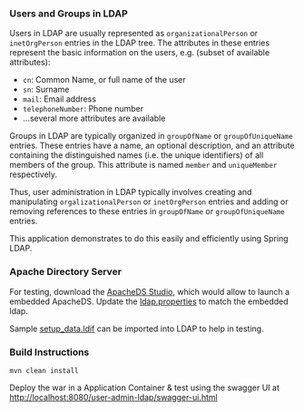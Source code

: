 
### Users and Groups in LDAP

Users in LDAP are usually represented as `organizationalPerson` or `inetOrgPerson` entries in the LDAP tree.
The attributes in these entries represent the basic information on the users, e.g. (subset of available attributes):

* `cn`: Common Name, or full name of the user
* `sn`: Surname
* `mail`: Email address
* `telephoneNumber`: Phone number
* ...several more attributes are available

Groups in LDAP are typically organized in `groupOfName` or `groupOfUniqueName` entries. These entries have a name,
an optional description, and an attribute containing the distinguished names (i.e. the unique identifiers) of all
members of the group. This attribute is named `member` and `uniqueMember` respectively.

Thus, user administration in LDAP typically involves creating and manipulating `orgalizationalPerson` or `inetOrgPerson`
entries and adding or removing references to these entries in `groupOfName` or `groupOfUniqueName` entries.

This application demonstrates to do this easily and efficiently using Spring LDAP.

### Apache Directory Server
For testing, download the [ApacheDS Studio](http://directory.apache.org/studio/), which would allow to launch a embedded ApacheDS.
Update the [ldap.properties](src/main/resources/ldap.properties) to match the embedded ldap.

Sample [setup_data.ldif](src/test/resources/setup_data.ldif) can be imported into LDAP to help in testing.

### Build Instructions
```
mvn clean install
```

Deploy the war in a Application Container & test using the swagger UI at
[http://localhost:8080/user-admin-ldap/swagger-ui.html](http://localhost:8080/user-admin-ldap/swagger-ui.html)